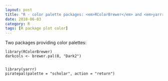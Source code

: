 ```yaml
---
layout: post
title: "R - color palette packages: <em>RColorBrewer</em> and <em>yarrr</em>"
date: 2018-06-03
category: R
tags: [R package plot color]
---
```


Two packages providing color palettes: 

```
library(RColorBrewer)
darkcols <- brewer.pal(8, "Dark2")


library(yarrr)
piratepal(palette = "scholar", action = "return")


```
